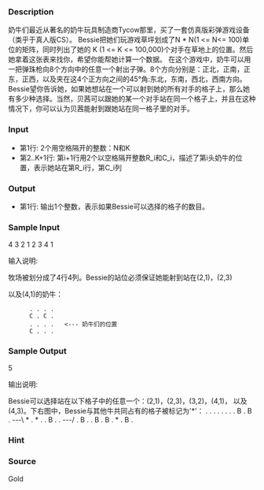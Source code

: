
### Description
奶牛们最近从著名的奶牛玩具制造商Tycow那里，买了一套仿真版彩弹游戏设备（类乎于真人版CS）。 Bessie把她们玩游戏草坪划成了N * N(1 <= N<= 100)单位的矩阵，同时列出了她的 K (1 <= K <= 100,000)个对手在草地上的位置。然后她拿着这张表来找你，希望你能帮她计算一个数据。 在这个游戏中，奶牛可以用一把弹珠枪向8个方向中的任意一个射出子弹。8个方向分别是：正北，正南，正东，正西，以及夹在这4个正方向之间的45°角:东北，东南，西北，西南方向。 Bessie望你告诉她，如果她想站在一个可以射到她的所有对手的格子上，那么她有多少种选择。当然，贝茜可以跟她的某一个对手站在同一个格子上，并且在这种情况下，你可以认为贝茜能射到跟她站在同一格子里的对手。 
### Input
* 第1行: 2个用空格隔开的整数：N和K 
* 第2..K+1行: 第i+1行用2个以空格隔开整数R_i和C_i，描述了第i头奶牛的位置，表示她站在第R_i行，第C_i列
### Output
* 第1行: 输出1个整数，表示如果Bessie可以选择的格子的数目。 
### Sample Input
4 3
2 1
2 3
4 1

输入说明:

牧场被划分成了4行4列。Bessie的站位必须保证她能射到站在(2,1)，(2,3)

以及(4,1)的奶牛：

          . . . .
          C . C .
          . . . .   <--- 奶牛们的位置
          C . . .

### Sample Output
5

输出说明:

Bessie可以选择站在以下格子中的任意一个：(2,1)，(2,3)，(3,2)，(4,1)，
以及(4,3)。下右图中，Bessie与其他牛共同占有的格子被标记为'*'：
       . . . .           . . . .
       B . B .   ---\    * . * .
       . B . .   ---/    . B . .
       B . B .           * . B .
### Hint

### Source
Gold